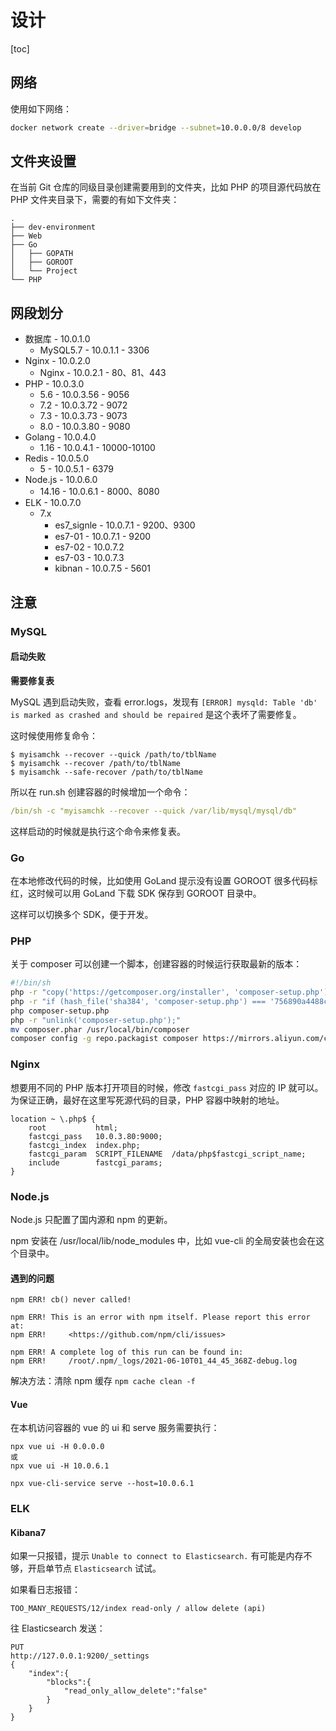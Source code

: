 # 设计

[toc]

## 网络

使用如下网络：


```bash
docker network create --driver=bridge --subnet=10.0.0.0/8 develop
```

## 文件夹设置

在当前 Git 仓库的同级目录创建需要用到的文件夹，比如 PHP 的项目源代码放在 PHP 文件夹目录下，需要的有如下文件夹：

```
.
├── dev-environment
├── Web
├── Go
│   ├── GOPATH
│   ├── GOROOT
│   └── Project
└── PHP
```


## 网段划分

- 数据库 - 10.0.1.0
  - MySQL5.7 - 10.0.1.1 - 3306
- Nginx - 10.0.2.0
  - Nginx - 10.0.2.1 - 80、81、443
- PHP - 10.0.3.0
  - 5.6 - 10.0.3.56 - 9056
  - 7.2 - 10.0.3.72 - 9072
  - 7.3 - 10.0.3.73 - 9073
  - 8.0 - 10.0.3.80 - 9080
- Golang - 10.0.4.0
  - 1.16 - 10.0.4.1 - 10000-10100
- Redis - 10.0.5.0
  - 5 - 10.0.5.1 - 6379
- Node.js - 10.0.6.0
  - 14.16 - 10.0.6.1 - 8000、8080
- ELK - 10.0.7.0
  -  7.x
     - es7_signle - 10.0.7.1 - 9200、9300
     - es7-01 - 10.0.7.1 - 9200
     - es7-02 - 10.0.7.2
     - es7-03 - 10.0.7.3
     - kibnan - 10.0.7.5 - 5601
  
  

## 注意

### MySQL

#### 启动失败

**需要修复表**

MySQL 遇到启动失败，查看 error.logs，发现有 ``[ERROR] mysqld: Table 'db' is marked as crashed and should be repaired`` 是这个表坏了需要修复。

这时候使用修复命令：

```
$ myisamchk --recover --quick /path/to/tblName
$ myisamchk --recover /path/to/tblName
$ myisamchk --safe-recover /path/to/tblName
```

所以在 run.sh 创建容器的时候增加一个命令：

```yml
/bin/sh -c "myisamchk --recover --quick /var/lib/mysql/mysql/db"
```

这样启动的时候就是执行这个命令来修复表。

### Go
在本地修改代码的时候，比如使用 GoLand 提示没有设置 GOROOT 很多代码标红，这时候可以用 GoLand 下载 SDK 保存到 GOROOT 目录中。

这样可以切换多个 SDK，便于开发。

### PHP

关于 composer 可以创建一个脚本，创建容器的时候运行获取最新的版本：

```bash
#!/bin/sh
php -r "copy('https://getcomposer.org/installer', 'composer-setup.php');"
php -r "if (hash_file('sha384', 'composer-setup.php') === '756890a4488ce9024fc62c56153228907f1545c228516cbf63f885e036d37e9a59d27d63f46af1d4d07ee0f76181c7d3') { echo 'Installer verified'; } else { echo 'Installer corrupt'; unlink('composer-setup.php'); } echo PHP_EOL;"
php composer-setup.php
php -r "unlink('composer-setup.php');"
mv composer.phar /usr/local/bin/composer
composer config -g repo.packagist composer https://mirrors.aliyun.com/composer/
```

### Nginx

想要用不同的 PHP 版本打开项目的时候，修改 ``fastcgi_pass`` 对应的 IP 就可以。
为保证正确，最好在这里写死源代码的目录，PHP 容器中映射的地址。

```nginx
location ~ \.php$ {
    root           html;
    fastcgi_pass   10.0.3.80:9000;
    fastcgi_index  index.php;
    fastcgi_param  SCRIPT_FILENAME  /data/php$fastcgi_script_name;
    include        fastcgi_params;
}
```

### Node.js

Node.js 只配置了国内源和 npm 的更新。

npm 安装在 /usr/local/lib/node_modules 中，比如 vue-cli 的全局安装也会在这个目录中。

#### 遇到的问题

```
npm ERR! cb() never called!

npm ERR! This is an error with npm itself. Please report this error at:
npm ERR!     <https://github.com/npm/cli/issues>

npm ERR! A complete log of this run can be found in:
npm ERR!     /root/.npm/_logs/2021-06-10T01_44_45_368Z-debug.log
```

解决方法：清除 npm 缓存 ``npm cache clean -f``




#### Vue

在本机访问容器的 vue 的 ui 和 serve 服务需要执行：

```
npx vue ui -H 0.0.0.0
或
npx vue ui -H 10.0.6.1

npx vue-cli-service serve --host=10.0.6.1
```

### ELK

#### Kibana7

如果一只报错，提示 ``Unable to connect to Elasticsearch.`` 有可能是内存不够，开启单节点 ``Elasticsearch`` 试试。

如果看日志报错：

```
TOO_MANY_REQUESTS/12/index read-only / allow delete (api)
```

往 Elasticsearch 发送：

```
PUT
http://127.0.0.1:9200/_settings
{
    "index":{
        "blocks":{
            "read_only_allow_delete":"false"
        }
    }
}
```